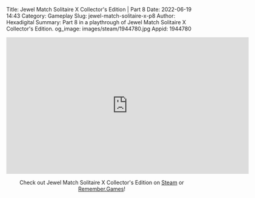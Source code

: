 Title: Jewel Match Solitaire X Collector's Edition | Part 8
Date: 2022-06-19 14:43
Category: Gameplay
Slug: jewel-match-solitaire-x-p8
Author: Hexadigital
Summary: Part 8 in a playthrough of Jewel Match Solitaire X Collector's Edition.
og_image: images/steam/1944780.jpg
Appid: 1944780

<center><iframe src="https://www.youtube.com/embed/0oYKtLggKQk?feature=oembed" allow="accelerometer; autoplay; encrypted-media; gyroscope; picture-in-picture" width="640" height="360" frameborder="0"></iframe>

Check out Jewel Match Solitaire X Collector's Edition on [Steam](https://store.steampowered.com/app/1944780/?curator_clanid=34633900) or [Remember.Games](https://remember.games/game/5936/)!</center>

